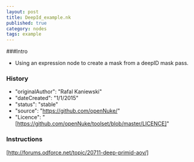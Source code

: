 ```yaml
---
layout: post
title: DeepId_example.nk
published: true
category: nodes
tags: example
---
```


###Intro
- Using an expression node to create a mask from a deepID mask pass.

### History
- "originalAuthor": "Rafal Kaniewski"
- "dateCreated": "1/1/2015"
- "status": "stable"
- "source": "https://github.com/openNuke/"
- "Licence": "[https://github.com/openNuke/toolset/blob/master/LICENCE]"

### Instructions
[http://forums.odforce.net/topic/20711-deep-primid-aov/]

